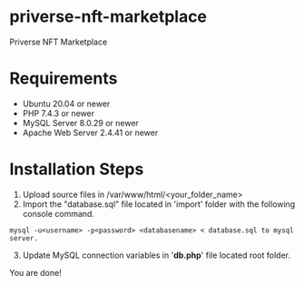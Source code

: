 # priverse-nft-marketplace
 Priverse NFT Marketplace
 
# Requirements
 - Ubuntu 20.04 or newer 
 - PHP 7.4.3 or newer
 - MySQL Server 8.0.29 or newer
 - Apache Web Server 2.4.41 or newer

# Installation Steps
1. Upload source files in /var/www/html/<your_folder_name>
2. Import the "database.sql" file located in 'import' folder with the following console command.

```mysql -u<username> -p<password> <databasename> < database.sql to mysql server.```

3. Update MySQL connection variables in '**db.php**' file located root folder.

You are done!
